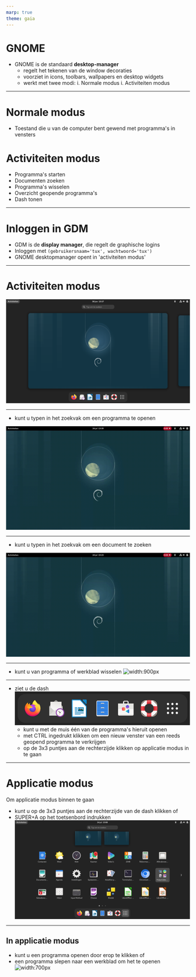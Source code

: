```yaml
---
marp: true
theme: gaia
---
```

# GNOME
- GNOME is de standaard **desktop-manager**
    - regelt het tekenen van de window decoraties
    - voorziet in icons, toolbars, wallpapers en desktop widgets
    - werkt met twee modi:
        i. Normale modus
        i. Activiteiten modus

---
# Normale modus
- Toestand die u van de computer bent gewend met programma's in vensters

# Activiteiten modus
- Programma's starten
- Documenten zoeken
- Programma's wisselen
- Overzicht geopende programma's
- Dash tonen

---
# Inloggen in GDM
- GDM is de **display manager**, die regelt de graphische logins
- Inloggen met ```(gebruikersnaam='tux', wachtwoord='tux')```
- GNOME desktopmanager opent in 'activiteiten modus'
---
# Activiteiten modus
![width:900px](./img/activiteiten-modus.png)

---
- kunt u typen in het zoekvak om een programma te openen

![width:900px](img/openen-door-typen.gif)

---
- kunt u typen in het zoekvak om een document te zoeken

![width:900px](img/document-openen-met-typen.gif)

---
- kunt u van programma of werkblad wisselen
![width:900px](img/activiteiten-modus-wisselen.gif)

---
- ziet u de dash ![width:500px](img/dash.png) 
    - kunt u met de muis één van de programma's hieruit openen
    - met CTRL ingedrukt klikken om een nieuw venster van een reeds geopend programma te verkrijgen
    - op de 3x3 puntjes aan de rechterzijde klikken op applicatie modus in te gaan
---
# Applicatie modus
Om applicatie modus binnen te gaan
- kunt u op de 3x3 puntjes aan de rechterzijde van de dash klikken of
- SUPER+A op het toetsenbord indrukken
![width:600px](img/geinstalleerde-programmas.png)
---
## In applicatie modus
- kunt u een programma openen door erop te klikken of
- een programma slepen naar een werkblad om het te openen
![width:700px](img/slepen-in-activiteiten-modus.gif)



